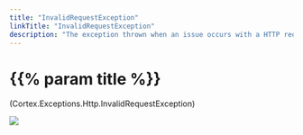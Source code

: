 ```yaml
---
title: "InvalidRequestException"
linkTitle: "InvalidRequestException"
description: "The exception thrown when an issue occurs with a HTTP request."
---
```


# {{% param title %}}

<p class="namespace">(Cortex.Exceptions.Http.InvalidRequestException)</p>

<img src="/images/work-in-progress.jpg">
